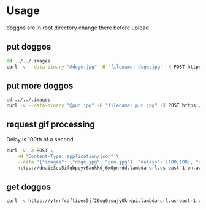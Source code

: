 # Usage

doggos are in root directory change there before upload
## put doggos
```bash
cd ../../.images
curl -v --data-binary "@doge.jpg" -H "filename: doge.jpg" -X POST https://aru6ekjosfyokozlh6v46fy7gi0azdxx.lambda-url.us-east-1.on.aws/
```

## put more doggos
```bash
cd ../../.images
curl -v --data-binary "@pun.jpg" -H "filename: pun.jpg" -X POST https://aru6ekjosfyokozlh6v46fy7gi0azdxx.lambda-url.us-east-1.on.aws/
```
## request gif processing

Delay is 100th of a second
```bash
curl -v -X POST \
    -H "Content-Type: application/json" \
    --data '{"images": ["doge.jpg", "pun.jpg"], "delays": [100,100], "output":"doggo.gif"}' \
    https://dnaiz3es5ifqbpqyv6ankkdj6m0pnrdd.lambda-url.us-east-1.on.aws/
```

## get doggos
```bash
curl -v https://ytrrfcdftipes5jf26og6zsqjy0kndpi.lambda-url.us-east-1.on.aws/doggo.gif -o doggo.gif
```

